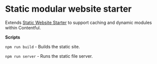 # Static modular website starter

Extends [Static Website Starter](https://github.com/nathanbuchar/static-website-starter) to support caching and dynamic modules within Contentful.

**Scripts**

`npm run build` - Builds the static site.

`npm run server` - Runs the static file server.
